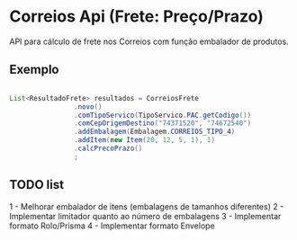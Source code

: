 # Correios Api (Frete: Preço/Prazo)

API para cálculo de frete nos Correios com função embalador de produtos.

## Exemplo

```java

List<ResultadoFrete> resultados = CorreiosFrete
				.novo()
				.comTipoServico(TipoServico.PAC.getCodigo())
				.comCepOrigemDestino("74371520", "74672540")
				.addEmbalagem(Embalagem.CORREIOS_TIPO_4)
				.addItem(new Item(20, 12, 5, 1), 1)
				.calcPrecoPrazo()
				;

```

## TODO list

1 - Melhorar embalador de itens (embalagens de tamanhos diferentes)
2 - Implementar limitador quanto ao número de embalagens
3 - Implementar formato Rolo/Prisma
4 - Implementar formato Envelope

